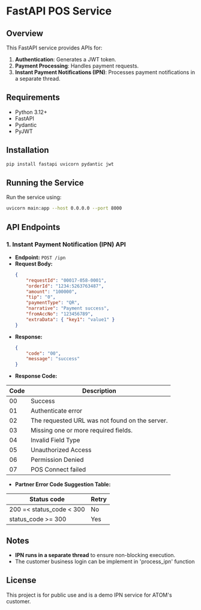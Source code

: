 # FastAPI POS Service

## Overview
This FastAPI service provides APIs for:
1. **Authentication**: Generates a JWT token.
2. **Payment Processing**: Handles payment requests.
3. **Instant Payment Notifications (IPN)**: Processes payment notifications in a separate thread.

## Requirements
- Python 3.12+
- FastAPI
- Pydantic
- PyJWT

## Installation

```sh
pip install fastapi uvicorn pydantic jwt
```

## Running the Service

Run the service using:
```sh
uvicorn main:app --host 0.0.0.0 --port 8000
```

## API Endpoints

### 1. Instant Payment Notification (IPN) API
- **Endpoint:** `POST /ipn`
- **Request Body:**
    ```json
    {
        "requestId": "00017-058-0001",
        "orderId": "1234:5263763487",
        "amount": "100000",
        "tip": "0",
        "paymentType": "QR",
        "narrative": "Payment success",
        "fromAccNo": "123456789",
        "extraData": { "key1": "value1" }
    }
    ```
- **Response:**
    ```json
    {
        "code": "00",
        "message": "success"
    }
    ```
- **Response Code:**

| Code | Description                                    |
|------|------------------------------------------------|
| 00   | Success                                        |  
| 01   | Authenticate error                             |
| 02   | The requested URL was not found on the server. |
| 03   | Missing one or more required fields.           |
| 04   | Invalid Field Type                             |
| 05   | Unauthorized Access                            |
| 06   | Permission Denied                              |
| 07   | POS Connect failed                             |

- **Partner Error Code Suggestion Table:**

| Status code                | Retry    |
|----------------------------|----------|
| 200 =< status_code < 300   | No       |  
| status_code >= 300         | Yes      |


## Notes
- **IPN runs in a separate thread** to ensure non-blocking execution.
- The customer business login can be implement in 'process_ipn' function

## License
This project is for public use and is a demo IPN service for ATOM's customer.